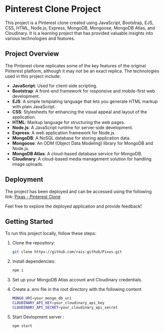 # Pinterest Clone Project

This project is a Pinterest clone created using JavaScript, Bootstrap, EJS, CSS, HTML, Node.js, Express, MongoDB, Mongoose, MongoDB Atlas, and Cloudinary. It is a learning project that has provided valuable insights into various technologies and features.

## Project Overview

The Pinterest clone replicates some of the key features of the original Pinterest platform, although it may not be an exact replica. The technologies used in this project include:

- **JavaScript**: Used for client-side scripting.
- **Bootstrap**: A front-end framework for responsive and mobile-first web development.
- **EJS**: A simple templating language that lets you generate HTML markup with plain JavaScript.
- **CSS**: Stylesheets for enhancing the visual appeal and layout of the application.
- **HTML**: Markup language for structuring the web pages.
- **Node.js**: A JavaScript runtime for server-side development.
- **Express**: A web application framework for Node.js.
- **MongoDB**: A NoSQL database for storing application data.
- **Mongoose**: An ODM (Object Data Modeling) library for MongoDB and Node.js.
- **MongoDB Atlas**: A cloud-based database service for MongoDB.
- **Cloudinary**: A cloud-based media management solution for handling image uploads.

## Deployment

The project has been deployed and can be accessed using the following link: [Pixas - Pinterest Clone](https://pixas.onrender.com)

Feel free to explore the deployed application and provide feedback!

## Getting Started

To run this project locally, follow these steps:

1. Clone the repository:

   ```bash
   git clone https://github.com/rais-github/Pixus.git
2. Install dependencies:
    ```bash
    npm i
3. Set up your MongoDB Atlas account and Cloudinary credentials.
4. Create a .env file in the root directory with the following content:
    ```bash
    MONGO_URI=your_mongo_db_uri
    CLOUDINARY_API_KEY=your_cloudinary_api_key
    CLOUDINARY_API_SECRET=your_cloudinary_api_secret
5. Start Devlopment server :
    ```bash
    npm start

